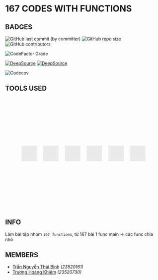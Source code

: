 # 167 CODES WITH FUNCTIONS

## BADGES

![GitHub last commit (by committer)](https://img.shields.io/github/last-commit/KevinNitroG/167-functions?style=for-the-badge) ![GitHub repo size](https://img.shields.io/github/repo-size/KevinNitroG/167-functions?style=for-the-badge) ![GitHub contributors](https://img.shields.io/github/contributors/KevinNitroG/167-functions?style=for-the-badge)

![CodeFactor Grade](https://img.shields.io/codefactor/grade/github/KevinNitroG/167-functions?style=for-the-badge)

[![DeepSource](https://app.deepsource.com/gh/KevinNitroG/167-functions.svg/?label=active+issues&show_trend=true&token=_jiQwrnpGoCdQ1dvyl6MZa16)](https://app.deepsource.com/gh/KevinNitroG/167-functions/) [![DeepSource](https://app.deepsource.com/gh/KevinNitroG/167-functions.svg/?label=resolved+issues&show_trend=true&token=_jiQwrnpGoCdQ1dvyl6MZa16)](https://app.deepsource.com/gh/KevinNitroG/167-functions/)

![Codecov](https://img.shields.io/codecov/c/github/KevinNitroG/167-functions?style=for-the-badge)

## TOOLS USED

<!-- <style>
    svg-image {
    background-color: white;
    color-scheme:light dark;
    }

    @media (prefers-color-scheme:dark) {
    svg-image {
        background-color: black;
    }
    }
</style> -->

<div class="svg-container" style="display: flex; justify-content: center; align-items: center; height: 9vh;" align="center">
    <img class="svg-image" style="width: 50px; margin: 0 10px; filter: brightness(0) invert(0.92);" src="img/visualstudio.svg" alt="Visual Studio">
    <img class="svg-image" style="width: 50px; margin: 0 10px; filter: brightness(0) invert(0.92);" src="img/visualstudiocode.svg" alt="Visual Studio Code">
    <img class="svg-image" style="width: 50px; margin: 0 10px; filter: brightness(0) invert(0.92);" src="img/git.svg" alt="Git">
    <img class="svg-image" style="width: 50px; margin: 0 10px; filter: brightness(0) invert(0.92);" src="img/github.svg" alt="Github">
    <img class="svg-image" style="width: 50px; margin: 0 10px; filter: brightness(0) invert(0.92);" src="img/codefactor.svg" alt="Code Factor">
    <img class="svg-image" style="width: 50px; margin: 0 10px; filter: brightness(0) invert(0.92);" src="img/codecov.svg" alt="Code Cover">
</div>

## INFO

Làm bài tập nhóm `167 functions`, từ 167 bài 1 func main → các func chia nhỏ

## MEMBERS

-   [Trần Nguyễn Thái Bình](https://github.com/KevinNitroG) _(23520161)_
-   [Trương Hoàng Khiêm](https://github.com/truonghoangkhiem) _(23520730)_
